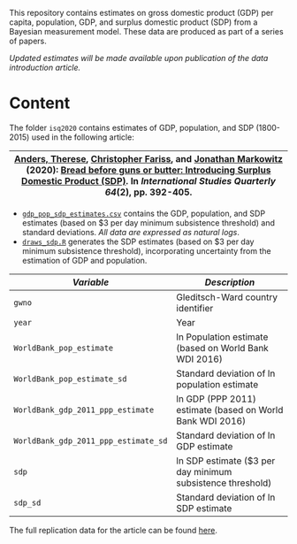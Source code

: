 This repository contains estimates on gross domestic product (GDP) per capita, population, GDP, and surplus domestic product (SDP) from a Bayesian measurement model. These data are produced as part of a series of papers.

*Updated estimates will be made available upon publication of the data introduction article.*

# Content

The folder `isq2020` contains estimates of GDP, population, and SDP (1800-2015) used in the following article: 

| [Anders, Therese](https:://therese.rbind.io), [Christopher Fariss](http://cfariss.com), and [Jonathan Markowitz](https://johnzkan.wixsite.com/jonathanmarkowitz) (2020): [Bread before guns or butter: Introducing Surplus Domestic Product (SDP)](https://academic.oup.com/isq/article-abstract/64/2/392/5824855?redirectedFrom=fulltext). In *International Studies Quarterly 64*(2), pp. 392-405. |
| --- |

- [`gdp_pop_sdp_estimates.csv`](https://github.com/thereseanders/gdppc_pop_gdp/blob/master/isq2020/gdp_pop_sdp_estimates.csv) contains the GDP, population, and SDP estimates (based on $3 per day minimum subsistence threshold) and standard deviations. *All data are expressed as natural logs*. 
- [`draws_sdp.R`](https://github.com/thereseanders/gdppc_pop_gdp/blob/master/isq2020/draws_sdp.R) generates the SDP estimates (based on $3 per day minimum subsistence threshold), incorporating uncertainty from the estimation of GDP and population. 

| *Variable* | *Description* |
|-|-|
| `gwno` | Gleditsch-Ward country identifier |
| `year` | Year |
| `WorldBank_pop_estimate` | ln Population estimate (based on World Bank WDI 2016) |
| `WorldBank_pop_estimate_sd` | Standard deviation of ln population estimate |
| `WorldBank_gdp_2011_ppp_estimate` | ln GDP (PPP 2011) estimate (based on World Bank WDI 2016) |
| `WorldBank_gdp_2011_ppp_estimate_sd` | Standard deviation of ln GDP estimate |
| `sdp` | ln SDP estimate ($3 per day minimum subsistence threshold) |
| `sdp_sd` | Standard deviation of ln SDP estimate |

The full replication data for the article can be found [here](https://github.com/thereseanders/sdp). 









